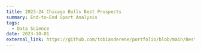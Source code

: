 ```yaml
---
title: 2023-24 Chicago Bulls Best Prospects
summary: End-to-End Sport Analysis 
tags:
  - Data Science
date: 2023-10-01
external_link: https://github.com/tobiasderene/portfolio/blob/main/BestProspectsChicagoBulls/BestProspects.ipynb
---
```

